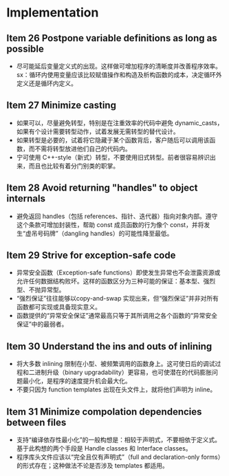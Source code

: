 # Implementation

## Item 26 Postpone variable definitions as long as possible

- 尽可能延后变量定义式的出现。这样做可增加程序的清晰度并改善程序效率。sx：循环内使用变量应该比较赋值操作和构造及析构函数的成本，决定循环外定义还是循环内定义。

## Item 27 Minimize casting

- 如果可以，尽量避免转型，特别是在注重效率的代码中避免 dynamic_casts， 如果有个设计需要转型动作，试着发展无需转型的替代设计。
- 如果转型是必要的，试着将它隐藏于某个函数背后，客户随后可以调用该函数，而不需将转型放进他们自己的代码内。
- 宁可使用 C++-style（新式）转型，不要使用旧式转型。前者很容易辨识出来，而且也比较有着分门别类的职掌。

## Item 28 Avoid returning "handles" to object internals

- 避免返回 handles（包括 references、指针、迭代器）指向对象内部。遵守这个条款可增加封装性，帮助 const 成员函数的行为像个 const，并将发生“虚吊号码牌”（dangling handles）的可能性降至最低。

## Item 29 Strive for exception-safe code

- 异常安全函数（Exception-safe functions）即使发生异常也不会泄露资源或允许任何数据结构败坏。这样的函数区分为三种可能的保证：基本型、强烈型、不抛异常型。
- “强烈保证”往往能够以copy-and-swap 实现出来，但“强烈保证”并非对所有函数都可实现或具备现实意义。
- 函数提供的“异常安全保证”通常最高只等于其所调用之各个函数的“异常安全保证”中的最弱者。

## Item  30 Understand the ins and outs of  inlining

- 将大多数 inlining 限制在小型、被频繁调用的函数身上。这可使日后的调试过程和二进制升级（binary upgradability）更容易，也可使潜在的代码膨胀问题最小化，是程序的速度提升机会最大化。
- 不要只因为 function templates 出现在头文件上，就将他们声明为 inline。

## Item 31 Minimize compolation dependencies between files

- 支持“编译依存性最小化”的一般构想是：相较于声明式，不要相依于定义式。基于此构想的两个手段是 Handle classes 和 Interface classes。
- 程序库头文件应该以“完全且仅有声明式”（full and declaration-only forms）的形式存在；这种做法不论是否涉及 templates 都适用。